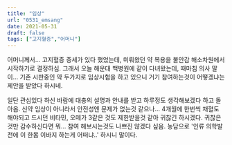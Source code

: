 ```yaml
---
title: "임상"
url: "0531_emsang"
date: 2021-05-31
draft: false
tags: ["고지혈증","어머니"]
---
```

어머니께서... 고지혈증 증세가 있다 했었는데, 미뤄왔던 약 복용을 불안감 해소차원에서 시작하기로 결정하심. 그래서 오늘 해운대 백병원에 같이 다녀왔는데, 때마침 의사 말이... 기존 시판중인 약 두가지로 임상시험을 하고 있으니 거기 참여하는것이 어떻겠냐는 제안을 받았다 하시네.

일단 관심있다 하신 바람에 대충의 설명과 안내를 받고 하루정도 생각해보겠다 하고 돌아옴. 신약 임상이 아니라서 안전성엔 문제가 없는것 같으나... 4개월에 한번씩 채혈도 해야되고 드시던 비타민, 오메가 3같은 것도 제한받을것 같아 귀찮긴 하시겠다. 귀찮은것만 감수하신다면 뭐... 참여 해보시는것도 나쁘진 않겠다 싶음. 농담으로 '인류 의학발전에 이 한몸 이바지 하는게 어떠냐..' 하시니 말이다.
